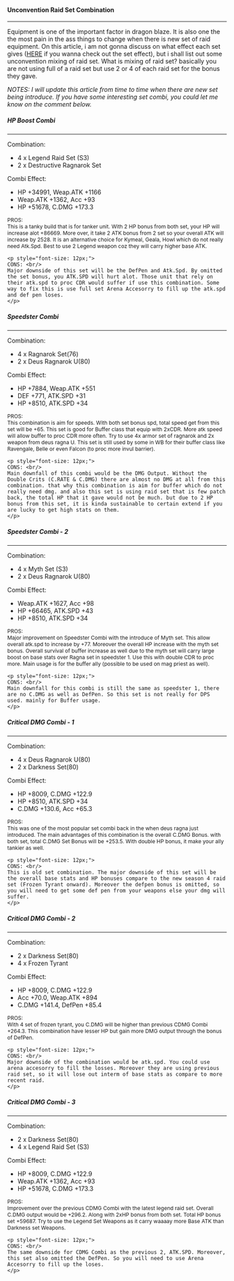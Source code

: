 #### Unconvention Raid Set Combination

---


Equipment is one of the important factor in dragon blaze. It is also one the the most pain in the ass things to change when there is new set of raid equipment.
On this article, i am not gonna discuss on what effect each set gives ([HERE](/game/dragon-blaze/item) if you wanna check out the set effect), but i shall list out some unconvention mixing of raid set. What is mixing of raid set? basically you are not using full of a raid set but use 2 or 4 of each raid set for the bonus they gave.

<i>
  NOTES: I will update this article from time to time when there are new set being introduce. If you have some interesting set combi, you could let me know on the comment below.
</i>

##### HP Boost Combi
---
<div class="row">
  <div class="col l4 m5 s12">
    Combination:
      <ul>
        <li>4 x Legend Raid Set (S3)</li>
        <li>2 x Destructive Ragnarok Set</li>
      </ul>
    Combi Effect:
      <ul>
        <li>HP +34991, Weap.ATK +1166</li>
        <li>Weap.ATK +1362, Acc +93</li>
        <li>HP +51678, C.DMG +173.3</li>
      </ul>

  </div>

  <div class="col l8 m7 s12">
    <p style="font-size: 12px;">
    PROS: <br/>
    This is a tanky build that is for tanker unit. With 2 HP bonus from both set, your HP will increase alot +86669. More over, it take 2 ATK bonus from 2 set so your overall ATK will increase by 2528. It is an alternative choice for Kymeal, Geala, Howl which do not really need Atk.Spd. Best to use 2 Legend weapon coz they will carry higher base ATK.
    </p>

    <p style="font-size: 12px;">
    CONS: <br/>
    Major downside of this set will be the DefPen and Atk.Spd. By omitted the set bonus, you ATK.SPD will hurt alot. Those unit that rely on their atk.spd to proc CDR would suffer if use this combination. Some way to fix this is use full set Arena Accesorry to fill up the atk.spd and def pen loses.
    </p>
  </div>


</div>

##### Speedster Combi
---
<div class="row">
  <div class="col l4 m5 s12">
    Combination:
      <ul>
        <li>4 x Ragnarok Set(76)</li>
        <li>2 x Deus Ragnarok U(80)</li>
      </ul>
    Combi Effect:
      <ul>
        <li>HP +7884, Weap.ATK +551</li>
        <li>DEF +771, ATK.SPD +31</li>
        <li>HP +8510, ATK.SPD +34</li>
      </ul>

  </div>

  <div class="col l8 m7 s12">
    <p style="font-size: 12px;">
    PROS: <br/>
    This combination is aim for speeds. With both set bonus spd, total speed get from this set will be +65. This set is good for Buffer class that equip with 2xCDR. More atk speed will allow buffer to proc CDR more often. Try to use 4x armor set of ragnarok and 2x weapon from deus ragna U. This set is still used by some in WB for their buffer class like Ravengale, Belle or even Falcon (to proc more invul barrier).
    </p>

    <p style="font-size: 12px;">
    CONS: <br/>
    Main downfall of this combi would be the DMG Output. Without the Double Crits (C.RATE & C.DMG) there are almost no DMG at all from this combination. that why this combination is aim for buffer which do not really need dmg. and also this set is using raid set that is few patch back, the total HP that it gave would not be much. but due to 2 HP bonus from this set, it is kinda sustainable to certain extend if you are lucky to get high stats on them.
    </p>

  </div>
</div>

##### Speedster Combi - 2
---
<div class="row">
  <div class="col l4 m5 s12">
    Combination:
      <ul>
        <li>4 x Myth Set (S3)</li>
        <li>2 x Deus Ragnarok U(80)</li>
      </ul>
    Combi Effect:
      <ul>
        <li>Weap.ATK +1627, Acc +98</li>
        <li>HP +66465, ATK.SPD +43</li>
        <li>HP +8510, ATK.SPD +34</li>
      </ul>

  </div>

  <div class="col l8 m7 s12">
    <p style="font-size: 12px;">
    PROS: <br/>
    Major improvement on Speedster Combi with the introduce of Myth set. This allow overall atk.spd to increase by +77. Moreover the overall HP increase with the myth set bonus. Overall survival of buffer increase as well due to the myth set will carry large boost on base stats over Ragna set in speedster 1. Use this with double CDR to proc more. Main usage is for the buffer ally (possible to be used on mag priest as well).
    </p>

    <p style="font-size: 12px;">
    CONS: <br/>
    Main downfall for this combi is still the same as speedster 1, there are no C.DMG as well as DefPen. So this set is not really for DPS used. mainly for Buffer usage.
    </p>

  </div>
</div>

##### Critical DMG Combi - 1
---
<div class="row">
  <div class="col l4 m5 s12">
    Combination:
      <ul>
        <li>4 x Deus Ragnarok U(80)</li>
        <li>2 x Darkness Set(80)</li>
      </ul>
    Combi Effect:
      <ul>
        <li>HP +8009, C.DMG +122.9</li>
        <li>HP +8510, ATK.SPD +34</li>
        <li>C.DMG +130.6, Acc +65.3</li>
      </ul>

  </div>

  <div class="col l8 m7 s12">
    <p style="font-size: 12px;">
    PROS: <br/>
    This was one of the most popular set combi back in the when deus ragna just introduced. The main advantages of this combination is the overall C.DMG Bonus. with both set, total C.DMG Set Bonus will be +253.5. With double HP bonus, it make your ally tankier as well.
    </p>

    <p style="font-size: 12px;">
    CONS: <br/>
    This is old set combination. The major downside of this set will be the overall base stats and HP bonuses compare to the new season 4 raid set (Frozen Tyrant onward). Moreover the defpen bonus is omitted, so you will need to get some def pen from your weapons else your dmg will suffer.
    </p>

  </div>
</div>


##### Critical DMG Combi - 2
---
<div class="row">
  <div class="col l4 m5 s12">
    Combination:
      <ul>
        <li>2 x Darkness Set(80)</li>
        <li>4 x Frozen Tyrant</li>
      </ul>
    Combi Effect:
      <ul>
        <li>HP +8009, C.DMG +122.9</li>
        <li>Acc +70.0, Weap.ATK +894</li>
        <li>C.DMG +141.4, DefPen +85.4</li>
      </ul>

  </div>

  <div class="col l8 m7 s12">
    <p style="font-size: 12px;">
    PROS: <br/>
    With 4 set of frozen tyrant, you C.DMG will be higher than previous CDMG Combi +264.3. This combination have lesser HP but gain more DMG output through the bonus of DefPen.
    </p>

    <p style="font-size: 12px;">
    CONS: <br/>
    Major downside of the combination would be atk.spd. You could use arena accesorry to fill the losses. Moreover they are using previous raid set, so it will lose out interm of base stats as compare to more recent raid.
    </p>

  </div>
</div>

##### Critical DMG Combi - 3
---
<div class="row">
  <div class="col l4 m5 s12">
    Combination:
      <ul>
        <li>2 x Darkness Set(80)</li>
        <li>4 x Legend Raid Set (S3)</li>
      </ul>
    Combi Effect:
      <ul>
        <li>HP +8009, C.DMG +122.9</li>
        <li>Weap.ATK +1362, Acc +93</li>
        <li>HP +51678, C.DMG +173.3</li>
      </ul>

  </div>

  <div class="col l8 m7 s12">
    <p style="font-size: 12px;">
    PROS: <br/>
    Improvement over the previous CDMG Combi with the latest legend raid set. Overall C.DMG output would be +296.2. Along with 2xHP bonus from both set. Total HP bonus set +59687. Try to use the Legend Set Weapons as it carry waaaay more Base ATK than Darkness set Weapons.
    </p>

    <p style="font-size: 12px;">
    CONS: <br/>
    The same downside for CDMG Combi as the previous 2, ATK.SPD. Moreover, this set also omitted the DefPen. So you will need to use Arena Accesorry to fill up the loses.
    </p>

  </div>
</div>
